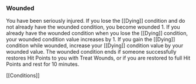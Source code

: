 ### Wounded

You have been seriously injured. If you lose the [[Dying]] condition and do not already have the wounded condition, you become wounded 1. If you already have the wounded condition when you lose the [[Dying]] condition, your wounded condition value increases by 1.
If you gain the [[Dying]] condition while wounded, increase your [[Dying]] condition value by your wounded value.
The wounded condition ends if someone successfully restores Hit Points to you with Treat Wounds, or if you are restored to full Hit Points and rest for 10 minutes. 

[[Conditions]]